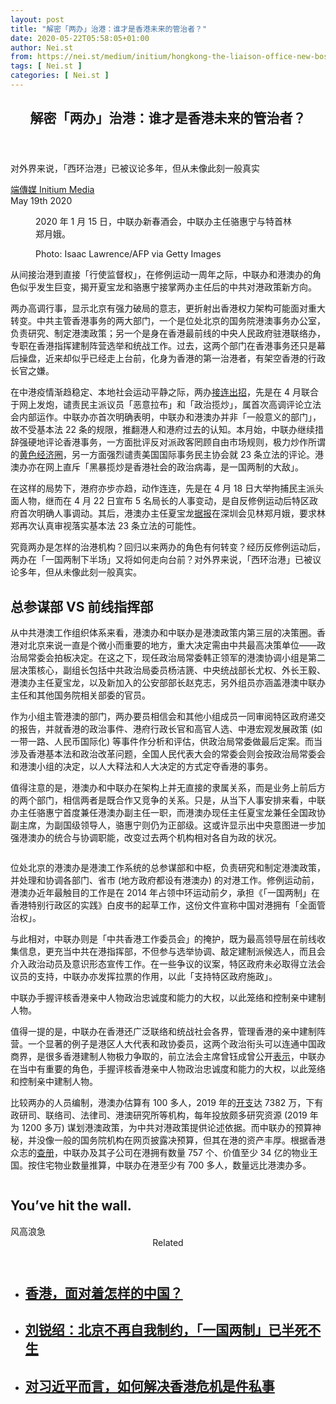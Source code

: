```yaml
---
layout: post
title: "解密「两办」治港：谁才是香港未来的管治者？"
date: 2020-05-22T05:58:05+01:00
author: Nei.st
from: https://nei.st/medium/initium/hongkong-the-liaison-office-new-boss
tags: [ Nei.st ]
categories: [ Nei.st ]
---
```


<article class="post-20015 post type-post status-publish format-standard hentry category-initium tag-hong-kong-protests" id="post-20015"> <header class="page-header medium Archives"><div class="page-header__image"></div><div class="page-header__content"><h1 class="page-title text-align-center">解密「两办」治港：谁才是香港未来的管治者？</h1></div> </header><div class="entry-content aesop-entry-content" id="post-20015-content"><link as="font" crossorigin="anonymous" href="//cdn.jsdelivr.net/gh/0nd1jyU39XQ/_/glyph/font-face/0uIzqoZjSuJfvSBnvgXTcApMtcVhMcpr.woff" rel="preload" type="font/woff"/><link as="font" crossorigin="anonymous" href="//cdn.jsdelivr.net/gh/0nd1jyU39XQ/_/glyph/font-face/1sTnSLZWDKucPX6SAk.woff" rel="preload" type="font/woff"/><p class="blog-post__description">对外界来说，「西环治港」已被议论多年，但从未像此刻一般真实</p><span id="more-20015"></span><div class="container uiScale uiScale-ui--regular uiScale-caption--regular u-flexCenter u-marginVertical24 u-fontSize15 js-postMetaLockup"><div class="u-flex0"><a class="initium __link-logo" dir="auto" href="//nei.st/medium/initium"></a></div><div class="u-flex1 u-paddingLeft15 u-overflowHidden"><div class="u-paddingBottom3"> <a class="initium __link-logo" dir="auto" href="//nei.st/medium/initium">端傳媒 Initium Media</a></div><div class="ui-caption u-noWrapWithEllipsis js-testPostMetaInlineSupplemental"> <time>May 19th 2020</time></div></div></div><div class="container large img edge"><div class="aspectRatioPlaceholder"><div class="progressiveMedia" data-height="1440" data-width="2160"> <img alt="" class="progressiveMedia-image" data-src="https://cdn.jsdelivr.net/gh/0nd1jyU39XQ/_/img/1/fad49a0c68b946498a6de575a93edb38.jpg" src="https://cdn.jsdelivr.net/gh/0nd1jyU39XQ/_/img/1/fad49a0c68b946498a6de575a93edb38.jpg"/></div></div><div class="aesop-image-component"> <figure class="aesop-image-component-image aesop-component-align-center aesop-image-component-caption-left"> <figcaption class="aesop-image-component-caption"><p class="aesop-cap-description">2020 年 1 月 15 日，中联办新春酒会，中联办主任骆惠宁与特首林郑月娥。</p><p class="aesop-cap-cred">Photo: Isaac Lawrence/AFP via Getty Images</p> </figcaption> </figure></div></div><p>从间接治港到直接「行使监督权」，在修例运动一周年之际，中联办和港澳办的角色似乎发生巨变，揭开夏宝龙和骆惠宁接掌两办主任后的中共对港政策新方向。</p><p>两办高调行事，显示北京有强力破局的意志，更折射出香港权力架构可能面对重大转变。中共主管香港事务的两大部门，一个是位处北京的国务院港澳事务办公室，负责研究、制定港澳政策；另一个是身在香港最前线的中央人民政府驻港联络办，专职在香港指挥建制阵营选举和统战工作。<span class="markup--p">过去，这两个部门在香港事务还只是幕后操盘，近来却似乎已经走上台前，化身为香港的第一治港者，有架空香港的行政长官之嫌。</span></p><p>在中港疫情渐趋稳定、本地社会运动平静之际，两办<a href="https://nei.st/medium/initium/opinion-hk-government-central-liaison-office">接连出招</a>，先是在 4 月联合于网上发炮，谴责民主派议员「恶意拉布」和「政治揽炒」，属首次高调评论立法会内部运作。<span class="markup--p">中联办亦首次明确表明，中联办和港澳办并非「一般意义的部门」，故不受基本法 22 条的规限，推翻港人和港府过去的认知。</span>本月始，中联办继续措辞强硬地评论香港事务，一方面批评反对派政客罔顾自由市场规则，极力炒作所谓的<a href="https://nei.st/medium/initium/opinion-hk-independent-economy">黄色经济圈</a>，另一方面强烈谴责美国国际事务民主协会就 23 条立法的评论。港澳办亦在网上直斥「黑暴揽炒是香港社会的政治病毒，是一国两制的大敌」。</p><p>在这样的局势下，港府亦步亦趋，动作连连，先是在 4 月 18 日大举拘捕民主派头面人物，继而在 4 月 22 日宣布 5 名局长的人事变动，是自反修例运动后特区政府首次明确人事调动。其后，港澳办主任夏宝龙<a href="https://www.scmp.com/news/hong-kong/politics/article/3083592/look-enacting-national-security-law-and-ensure-fair-legco" rel="noopener noreferrer nofollow" target="_blank">据报</a>在深圳会见林郑月娥，要求林郑再次认真审视落实基本法 23 条立法的可能性。</p><p>究竟两办是怎样的治港机构？回归以来两办的角色有何转变？经历反修例运动后，两办在「一国两制下半场」又将如何走向台前？<span class="markup--p">对外界来说，「西环治港」已被议论多年，但从未像此刻一般真实。</span></p><div class="code-block code-block-1" style="margin: 8px 0; clear: both;"><div class="container ads_KbHEVhh8Rw"><div class="card card--blog post-sidebar"><div class="card-body"><div class="logo_ngcontent-kty-0"> </div><div class="iframe-blocker U6XAMK63Vh00WqvF2BacIQ"><div class="background-h60B"> </div><div class="WumZiPCS4MeMw4pxQ"> </div></div></div><div class="card-footer"><div class="card-footer-wrapper" layout="row bottom-left"></div></div></div></div></div><h2>总参谋部 VS 前线指挥部</h2><p>从中共港澳工作组织体系来看，港澳办和中联办是港澳政策内第三层的决策圈。香港对北京来说一直是个微小而重要的地方，重大决定需由中共最高决策单位——政治局常委会拍板决定。在这之下，现任政治局常委韩正领军的港澳协调小组是第二层决策核心，副组长包括中共政治局委员杨洁篪、中央统战部长尤权、外长王毅、港澳办主任夏宝龙，以及新加入的公安部部长赵克志，另外组员亦涵盖港澳中联办主任和其他国务院相关部委的官员。</p><p>作为小组主管港澳的部门，两办要员相信会和其他小组成员一同审阅特区政府递交的报告，并就香港的政治事件、港府行政长官和高官人选、中港宏观发展政策 (如一带一路、人民币国际化) 等事件作分析和评估，供政治局常委做最后定案。而当涉及香港基本法和政治改革问题，全国人民代表大会的常委会则会按政治局常委会和港澳小组的决定，以人大释法和人大决定的方式定夺香港的事务。</p><p><span class="markup--p">值得注意的是，港澳办和中联办在架构上并无直接的隶属关系，而是业务上前后方的两个部门，相信两者是既合作又竞争的关系。只是，从当下人事安排来看，中联办主任骆惠宁首度兼任港澳办副主任一职，而港澳办现任主任夏宝龙兼任全国政协副主席，为副国级领导人，骆惠宁则仍为正部级。这或许显示出中央意图进一步加强港澳办的统合与协调职能，改变过去两个机构相对各自为政的状况。</span></p><div class="container img"><div class="aspectRatioPlaceholder"><div class="progressiveMedia" data-height="1080" data-width="1080"> <img alt="" class="progressiveMedia-image lazyload" data-src="https://cdn.jsdelivr.net/gh/0nd1jyU39XQ/_/img/1/f1ca6b770d0848fca802d464cda9b52e.png" id="zoom-default" src="https://cdn.jsdelivr.net/gh/0nd1jyU39XQ/_/img/1/f1ca6b770d0848fca802d464cda9b52e.png"/></div></div></div><p>位处北京的港澳办是港澳工作系统的总参谋部和中枢，负责研究和制定港澳政策，并处理和协调各部门、省市 (地方政府都设有港澳办) 的对港工作。<span class="markup--p">修例运动前，港澳办近年最触目的工作是在 2014 年占领中环运动前夕，承担《「一国两制」在香港特别行政区的实践》白皮书的起草工作，这份文件宣称中国对港拥有「全面管治权」。</span></p><p>与此相对，<span class="markup--p">中联办则是「中共香港工作委员会」的掩护，既为最高领导层在前线收集信息，更充当中共在港指挥部，不但参与选举协调、敲定建制派候选人，而且会介入政治动员及意识形态宣传工作。在一些争议的议案，特区政府未必取得立法会议员的支持，中联办亦发挥拉票的作用，以此「支持特区政府施政」。</span></p><p>中联办手握评核香港亲中人物政治忠诚度和能力的大权，以此笼络和控制亲中建制人物。</p><div class="code-block code-block-1" style="margin: 8px 0; clear: both;"><div class="container ads_KbHEVhh8Rw"><div class="card card--blog post-sidebar"><div class="card-body"><div class="logo_ngcontent-kty-0"> </div><div class="iframe-blocker U6XAMK63Vh00WqvF2BacIQ"><div class="background-h60B"> </div><div class="WumZiPCS4MeMw4pxQ"> </div></div></div><div class="card-footer"><div class="card-footer-wrapper" layout="row bottom-left"></div></div></div></div></div><p>值得一提的是，中联办在香港还广泛联络和统战社会各界，管理香港的亲中建制阵营。一个显著的例子是港区人大代表和政协委员，这两个政治衔头可以连通中国政商界，是很多香港建制人物极力争取的，前立法会主席曾钰成曾公开<a href="https://www.inmediahk.net/node/1041305" rel="noopener noreferrer nofollow" target="_blank">表示</a>，中联办在当中有重要的角色，手握评核香港亲中人物政治忠诚度和能力的大权，以此笼络和控制亲中建制人物。</p><p>比较两办的人员编制，港澳办估算有 100 多人，2019 年的<a href="https://www.hmo.gov.cn/xxgk_new/yjsgk/201904/P020190402524263695543.pdf" rel="noopener noreferrer nofollow" target="_blank">开支</a>达 7382 万，下有政研司、联络司、法律司、港澳研究所等机构，每年投放颇多研究资源 (2019 年为 1200 多万) 谋划港澳政策，为中共对港政策提供论述依据。而中联办的预算神秘，并没像一般的国务院机构在网页披露决预算，但其在港的资产丰厚。根据香港众志的<a href="https://www.hkcnews.com/article/29163/%E9%A6%99%E6%B8%AF%E7%9C%BE%E5%BF%97-%E4%B8%AD%E8%81%AF%E8%BE%A6-%E6%96%B0%E6%B0%91%E7%BD%AE%E6%A5%AD-29163/" rel="noopener noreferrer nofollow" target="_blank">查册</a>，<span class="markup--p">中联办及其子公司在港拥有数量 757 个、价值至少 34 亿的物业王国</span>。按住宅物业数量推算，中联办在港至少有 700 多人，数量远比港澳办多。</p><div class="aesop-content-comp-wrap aesop-content-comp-columns-1" id="aesop-content-component"><div class="container img gfw edge"><div class="BarrierFailsafe__fullBarrier___2bFWd"><div class="aspectRatioPlaceholder nykpaywall"><div class="progressiveMedia" data-height="880" data-width="1040"> <img alt="" class="progressiveMedia-image lazyload" data-src="https://cdn.jsdelivr.net/gh/0nd1jyU39XQ/_/img/1/full-desktop@2x.png" src="https://cdn.jsdelivr.net/gh/0nd1jyU39XQ/_/img/1/full-desktop@2x.png"/></div></div><h1 class="BarrierFailsafe__header___1VGQh">You’ve hit the wall.</h1><div class="BarrierFailsafe__body___2hQxl">风高浪急 <a class="wdAUwEkxSXQjBoQ" href="https://nei.st/medium/j2c6srlbezlceyrdintsxq" rel="noopener noreferrer nofollow" target="_blank"><span class="svgIcon svgIcon--questionMark svgIcon--19px"></span></a></div></div></div></div><section class="jsx-1092709871 collection"> <header class="jsx-1092709871 container"> <span class="jsx-65431776 text-icon text-right size-md spacing-xxtight weight-medium"> <span class="jsx-65431776 text"><span class="jsx-1092709871">Related</span></span></span> </header><ul class="jsx-1092709871 collection-list"><li class="jsx-1092709871"> <section class="jsx-2013367371 container"><div class="jsx-2013367371 content no-cover type-collection"><div class="jsx-2013367371 left"> <a class="jsx-2013367371" href="https://nei.st/medium/initium/opinion-nelson-territoriality-china-hk-worldcity"><h2 class="jsx-2996311878 sidebar">香港，面对着怎样的中国？</h2></a></div></div> </section></li><li class="jsx-1092709871"> <section class="jsx-2013367371 container"><div class="jsx-2013367371 content no-cover type-collection"><div class="jsx-2013367371 left"> <a class="jsx-2013367371" href="https://nei.st/medium/initium/opinion-hk-government-central-liaison-office"><h2 class="jsx-2996311878 sidebar">刘锐绍：北京不再自我制约，「一国两制」已半死不生</h2></a></div></div> </section></li><li class="jsx-1092709871"> <section class="jsx-2013367371 container"><div class="jsx-2013367371 content no-cover type-collection"><div class="jsx-2013367371 left"> <a class="jsx-2013367371" href="https://nei.st/medium/wsj/for-chinas-xi-the-hong-kong-crisis-is-personal"><h2 class="jsx-2996311878 sidebar">对习近平而言，如何解决香港危机是件私事</h2></a></div></div> </section></li></ul> </section><div class="container qyoLgsBMfk2RyP6PZqEQUQ"><div class="TA9FsqtAclEQEnnC"><a class="q9pBoz6iftkg" href="https://nei.st/medium/initium?source=https://theinitium.com/article/20200519-hongkong-the-liaison-office-new-boss/" rel="noopener noreferrer nofollow"><div class="ISq0AssRMiRdK46s31e1tA"><div class="VBC0sS11TRzyNj7ur4DqLQ"></div></div></a></div></div></div></article>
